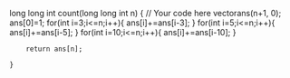 long long int count(long long int n)
    {
    	// Your code here
    	vector<long long>ans(n+1, 0);
    	ans[0]=1;
    	for(int i=3;i<=n;i++){
    	    ans[i]+=ans[i-3];
    	}
    	for(int i=5;i<=n;i++){
    	    ans[i]+=ans[i-5];
    	}
    	for(int i=10;i<=n;i++){
    	    ans[i]+=ans[i-10];
    	}
    	
    	return ans[n];
    	
    }

